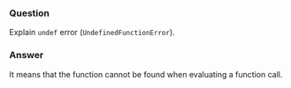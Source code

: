 ### Question
Explain `undef` error (`UndefinedFunctionError`).


### Answer
It means that the function cannot be found when evaluating a function
call.


